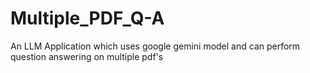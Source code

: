 # Multiple_PDF_Q-A
An LLM Application which uses google gemini model and can perform question answering on multiple pdf's
